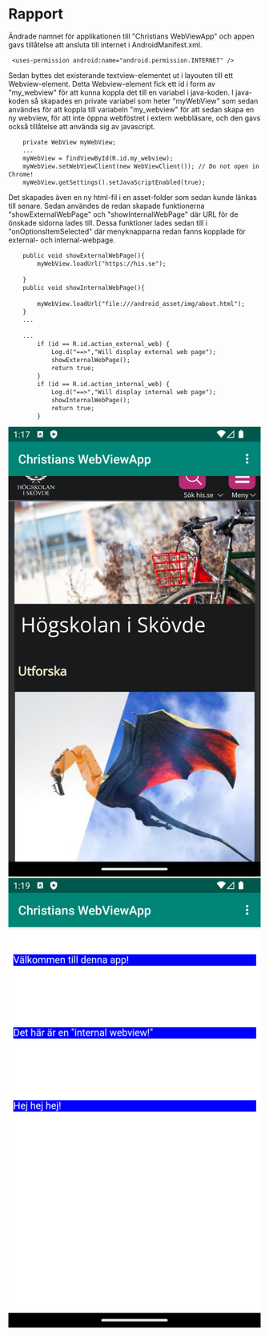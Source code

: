 
# Rapport

Ändrade namnet för applikationen till "Christians WebViewApp" och appen gavs tillåtelse att ansluta till internet i AndroidManifest.xml. 
```
 <uses-permission android:name="android.permission.INTERNET" />
```
Sedan byttes det existerande textview-elementet ut i layouten till ett Webview-element.
Detta Webview-element fick ett id i form av "my_webview" för att kunna koppla det till en variabel i java-koden. 
I java-koden så skapades en private variabel som heter "myWebView" som sedan användes för att koppla till variabeln "my_webview" för att sedan skapa 
en ny webview, för att inte öppna webföstret i extern webbläsare, och den gavs också tillåtelse att använda sig av javascript. 
```
    private WebView myWebView;
    ...
    myWebView = findViewById(R.id.my_webview);
    myWebView.setWebViewClient(new WebViewClient()); // Do not open in Chrome!
    myWebView.getSettings().setJavaScriptEnabled(true);

```
Det skapades även en ny html-fil i en asset-folder som sedan kunde länkas till senare. 
Sedan användes de redan skapade funktionerna "showExternalWebPage" och "showInternalWebPage" där URL för de önskade sidorna lades till.
Dessa funktioner lades sedan till i "onOptionsItemSelected" där menyknapparna redan fanns kopplade för external- och internal-webpage.
```
    public void showExternalWebPage(){
        myWebView.loadUrl("https://his.se");

    }
    public void showInternalWebPage(){
        
        myWebView.loadUrl("file:///android_asset/img/about.html");
    }
    ...

    ...
        if (id == R.id.action_external_web) {
            Log.d("==>","Will display external web page");
            showExternalWebPage();
            return true;
        }
        if (id == R.id.action_internal_web) {
            Log.d("==>","Will display internal web page");
            showInternalWebPage();
            return true;
        }
```

![img.png](img.png)
![img_1.png](img_1.png)
